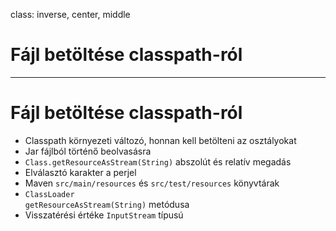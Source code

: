 class: inverse, center, middle



# Fájl betöltése classpath-ról

---

# Fájl betöltése classpath-ról

* Classpath környezeti változó, honnan kell betölteni az osztályokat
* Jar fájlból történő beolvasásra
* `Class.getResourceAsStream(String)` abszolút és relatív megadás
* Elválasztó karakter a perjel
* Maven `src/main/resources` és `src/test/resources` könyvtárak
* `ClassLoader` <br /> `getResourceAsStream(String)` metódusa
* Visszatérési értéke `InputStream` típusú
